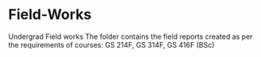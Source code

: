 # Field-Works
Undergrad Field works
The folder contains the field reports created as per the requirements of courses: GS 214F, GS 314F, GS 416F (BSc)
